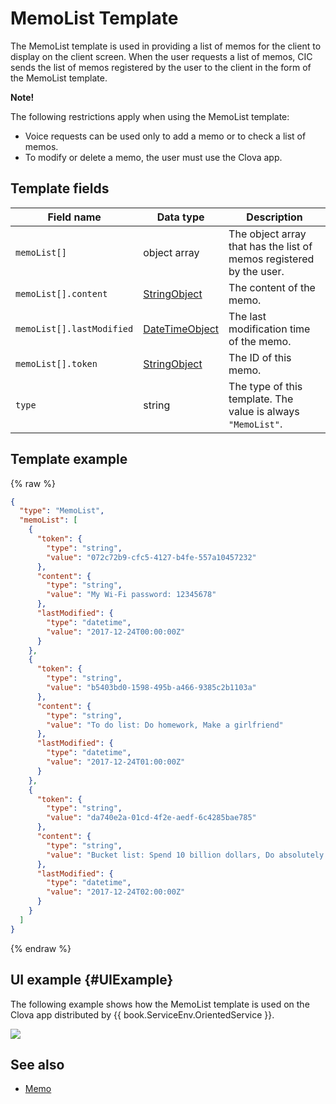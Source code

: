 # MemoList Template
The MemoList template is used in providing a list of memos for the client to display on the client screen. When the user requests a list of memos, CIC sends the list of memos registered by the user to the client in the form of the MemoList template.

<div class="note">
<p><strong>Note!</strong></p>
<p>The following restrictions apply when using the MemoList template:</p>
<ul>
  <li>Voice requests can be used only to add a memo or to check a list of memos.</li>
  <li>To modify or delete a memo, the user must use the Clova app.</li>
</ul>
</div>

## Template fields

| Field name       | Data type    | Description                     |
|---------------|---------|-----------------------------|
| `memoList[]`              | object array  | The object array that has the list of memos registered by the user.                                        |
| `memoList[].content`      | [StringObject](/CIC/References/ContentTemplates/Shared_Objects.md#StringObject)     | The content of the memo.  |
| `memoList[].lastModified` | [DateTimeObject](/CIC/References/ContentTemplates/Shared_Objects.md#DateTimeObject) | The last modification time of the memo. |
| `memoList[].token`        | [StringObject](/CIC/References/ContentTemplates/Shared_Objects.md#StringObject)     | The ID of this memo.  |
| `type`                    | string                                                                              | The type of this template. The value is always `"MemoList"`.             |

## Template example

{% raw %}

```json
{
  "type": "MemoList",
  "memoList": [
    {
      "token": {
        "type": "string",
        "value": "072c72b9-cfc5-4127-b4fe-557a10457232"
      },
      "content": {
        "type": "string",
        "value": "My Wi-Fi password: 12345678"
      },
      "lastModified": {
        "type": "datetime",
        "value": "2017-12-24T00:00:00Z"
      }
    },
    {
      "token": {
        "type": "string",
        "value": "b5403bd0-1598-495b-a466-9385c2b1103a"
      },
      "content": {
        "type": "string",
        "value": "To do list: Do homework, Make a girlfriend"
      },
      "lastModified": {
        "type": "datetime",
        "value": "2017-12-24T01:00:00Z"
      }
    },
    {
      "token": {
        "type": "string",
        "value": "da740e2a-01cd-4f2e-aedf-6c4285bae785"
      },
      "content": {
        "type": "string",
        "value": "Bucket list: Spend 10 billion dollars, Do absolutely nothing, Sleep for 72 hours"
      },
      "lastModified": {
        "type": "datetime",
        "value": "2017-12-24T02:00:00Z"
      }
    }
  ]
}
```

{% endraw %}

## UI example {#UIExample}

The following example shows how the MemoList template is used on the Clova app distributed by {{ book.ServiceEnv.OrientedService }}.

![](/CIC/Resources/Images/Content_Template-MemoList.png)

## See also
* [Memo](/CIC/References/ContentTemplates/Memo.md)
